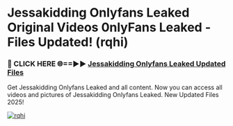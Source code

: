 # Jessakidding Onlyfans Leaked Original Videos 0nlyFans Leaked - Files Updated! (rqhi)

<h3>🔴 CLICK HERE 🌐==►► <a href="https://tinyurl.com/ms9xzufz" rel="nofollow">Jessakidding Onlyfans Leaked Updated Files</a></h3>

Get Jessakidding Onlyfans Leaked and all content. Now you can access all videos and pictures of Jessakidding Onlyfans Leaked. New Updated Files 2025!

[![rqhi](https://i.imgur.com/ppqm5kG.gif)](https://tinyurl.com/ms9xzufz)
